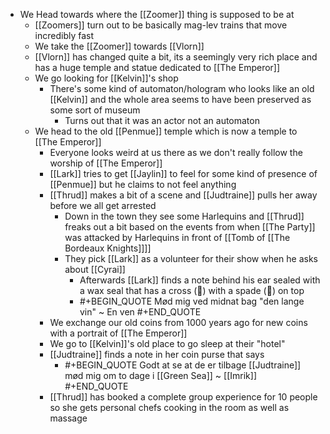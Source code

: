 - We Head towards where the [[Zoomer]] thing is supposed to be at
	- [[Zoomers]] turn out to be basically mag-lev trains that move incredibly fast
	- We take the [[Zoomer]] towards [[Vlorn]]
	- [[Vlorn]] has changed quite a bit, its a seemingly very rich place and has a huge temple and statue dedicated to [[The Emperor]]
	- We go looking for [[Kelvin]]'s shop
		- There's some kind of automaton/hologram who looks like an old [[Kelvin]] and the whole area seems to have been preserved as some sort of museum
			- Turns out that it was an actor not an automaton
	- We head to the old [[Penmue]] temple which is now a temple to [[The Emperor]]
		- Everyone looks weird at us there as we don't really follow the worship of [[The Emperor]]
		- [[Lark]] tries to get [[Jaylin]] to feel for some kind of presence of [[Penmue]] but he claims to not feel anything
		- [[Thrud]] makes a bit of a scene and [[Judtraine]] pulls her away before we all get arrested
			- Down in the town they see some Harlequins and [[Thrud]] freaks out a bit based on the events from when [[The Party]] was attacked by Harlequins in front of [[Tomb of [[The Bordeaux Knights]]]]
			- They pick [[Lark]] as a volunteer for their show when he asks about [[Cyrai]]
				- Afterwards [[Lark]] finds a note behind his ear sealed with a wax seal that has a cross () with a spade () on top
				- #+BEGIN_QUOTE
				  Mød mig ved midnat bag "den lange vin"
				  ~ En ven
				  #+END_QUOTE
		- We exchange our old coins from 1000 years ago for new coins with a portrait of [[The Emperor]]
		- We go to [[Kelvin]]'s old place to go sleep at their "hotel"
		- [[Judtraine]] finds a note in her coin purse that says
			- #+BEGIN_QUOTE
			  Godt at se at de er tilbage [[Judtraine]] mød mig om to dage i [[Green Sea]] 
			  ~ [[Imrik]]
			  #+END_QUOTE
		- [[Thrud]] has booked a complete group experience for 10 people so she gets personal chefs cooking in the room as well as massage